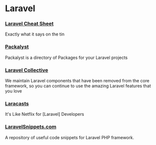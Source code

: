 # Laravel

### [Laravel Cheat Sheet](http://cheats.jesse-obrien.ca/)
Exactly what it says on the tin

### [Packalyst](http://packalyst.com/)
Packalyst is a directory of Packages for your Laravel projects

### [Laravel Collective](http://laravelcollective.com/)
We maintain Laravel components that have been removed from the core framework,
so you can continue to use the amazing Laravel features that you love

### [Laracasts](https://laracasts.com/)
It's Like Netflix for [Laravel] Developers

### [LaravelSnippets.com](http://laravelsnippets.com/)
A repository of useful code snippets for Laravel PHP framework.
